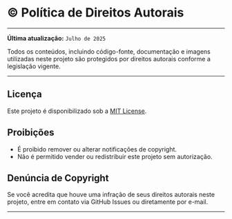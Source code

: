 # ©️ Política de Direitos Autorais

---

**Última atualização:** `Julho de 2025`

Todos os conteúdos, incluindo código-fonte, documentação e imagens utilizadas neste projeto são protegidos por direitos autorais conforme a legislação vigente.

---

## Licença

Este projeto é disponibilizado sob a [MIT License](/LICENSE).

## Proibições

- É proibido remover ou alterar notificações de copyright.
- Não é permitido vender ou redistribuir este projeto sem autorização.

## Denúncia de Copyright

Se você acredita que houve uma infração de seus direitos autorais neste projeto, entre em contato via GitHub Issues ou diretamente por e-mail.

---